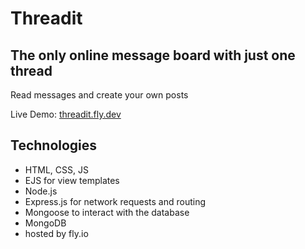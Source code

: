 # Threadit

## The only online message board with just one thread

Read messages and create your own posts

Live Demo: [threadit.fly.dev](https://threadit.fly.dev/)

## Technologies
- HTML, CSS, JS
- EJS for view templates
- Node.js
- Express.js for network requests and routing
- Mongoose to interact with the database
- MongoDB
- hosted by fly.io